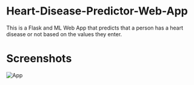 # Heart-Disease-Predictor-Web-App
This is a Flask and ML Web App that predicts that a person has a heart disease or not based on the values they enter.

# Screenshots
![App](https://user-images.githubusercontent.com/60267079/84906497-a6b7be80-b0cf-11ea-8094-16ee9aa8685c.PNG)
